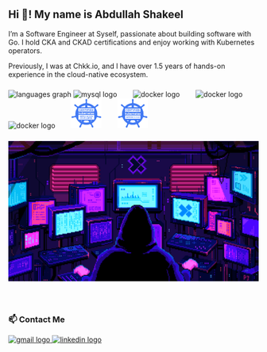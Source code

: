 <h2 align="left">Hi 👋! My name is Abdullah Shakeel</h2>
I’m a Software Engineer at Syself, passionate about building software with Go.
I hold CKA and CKAD certifications and enjoy working with Kubernetes operators.

Previously, I was at Chkk.io, and I have over 1.5 years of hands-on experience in the cloud-native ecosystem.

###



###

<div align="left">
    <img src="https://github-readme-stats.vercel.app/api/top-langs?username=abdullah599&locale=en&hide_title=false&layout=compact&card_width=320&langs_count=5&theme=codeSTACKr&hide_border=false" height="150" alt="languages graph"  />
    <img src="https://cdn.jsdelivr.net/gh/devicons/devicon/icons/mysql/mysql-original.svg" height="60" alt="mysql logo"  />
  <img width="24" />
  <img src="https://cdn.jsdelivr.net/gh/devicons/devicon/icons/docker/docker-original.svg" height="60" alt="docker logo"  />
  <img width="24" />
  <img src="https://cdn.jsdelivr.net/gh/devicons/devicon/icons/kubernetes/kubernetes-original.svg" height="60" alt="docker logo"  />
  <img width="24" />
  <img src="https://cdn.jsdelivr.net/gh/devicons/devicon/icons/go/go-original.svg" height="60" alt="docker logo"  />
  <img width="24" />

  <img src="https://raw.githubusercontent.com/cncf/artwork/refs/heads/main/other/ckad/color/kubernetes-ckad-color.svg" height="60" alt="CKAD logo"  />
  <img width="24" />
  <img src="https://raw.githubusercontent.com/cncf/artwork/refs/heads/main/other/cka/color/kubernetes-cka-color.svg" height="60" alt="CKA logo"  />

  
</div>

###
<div align="center">

  <img  src="https://raw.githubusercontent.com/CristopherGS/CristopherGS/main/img/profile.gif"  />
</div>


###



###

<br clear="both">

<div align="left">
  
<h3 align="left">📫 Contact Me</h3>
<p align="left">
  <a href="mailto:abdullahshakeel599@gmail.com" target="_blank">
    <img src="https://img.shields.io/static/v1?message=Gmail&logo=gmail&label=&color=D14836&logoColor=white&labelColor=&style=for-the-badge" height="35" alt="gmail logo" />
  </a>
  <a href="https://www.linkedin.com/in/abdullah-shakeel-a77748224" target="_blank">
    <img src="https://img.shields.io/static/v1?message=LinkedIn&logo=linkedin&label=&color=0077B5&logoColor=white&labelColor=&style=for-the-badge" height="35" alt="linkedin logo" />
  </a>
</p>
</div>
<br clear="both">


###
